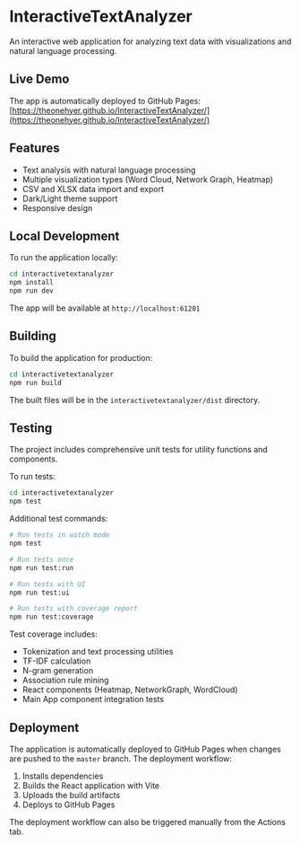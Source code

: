 # InteractiveTextAnalyzer

An interactive web application for analyzing text data with visualizations and natural language processing.

## Live Demo

The app is automatically deployed to GitHub Pages: [https://theonehyer.github.io/InteractiveTextAnalyzer/](https://theonehyer.github.io/InteractiveTextAnalyzer/)

## Features

- Text analysis with natural language processing
- Multiple visualization types (Word Cloud, Network Graph, Heatmap)
- CSV and XLSX data import and export
- Dark/Light theme support
- Responsive design

## Local Development

To run the application locally:

```bash
cd interactivetextanalyzer
npm install
npm run dev
```

The app will be available at `http://localhost:61201`

## Building

To build the application for production:

```bash
cd interactivetextanalyzer
npm run build
```

The built files will be in the `interactivetextanalyzer/dist` directory.

## Testing

The project includes comprehensive unit tests for utility functions and components.

To run tests:

```bash
cd interactivetextanalyzer
npm test
```

Additional test commands:

```bash
# Run tests in watch mode
npm test

# Run tests once
npm run test:run

# Run tests with UI
npm run test:ui

# Run tests with coverage report
npm run test:coverage
```

Test coverage includes:
- Tokenization and text processing utilities
- TF-IDF calculation
- N-gram generation
- Association rule mining
- React components (Heatmap, NetworkGraph, WordCloud)
- Main App component integration tests

## Deployment

The application is automatically deployed to GitHub Pages when changes are pushed to the `master` branch. The deployment workflow:

1. Installs dependencies
2. Builds the React application with Vite
3. Uploads the build artifacts
4. Deploys to GitHub Pages

The deployment workflow can also be triggered manually from the Actions tab.